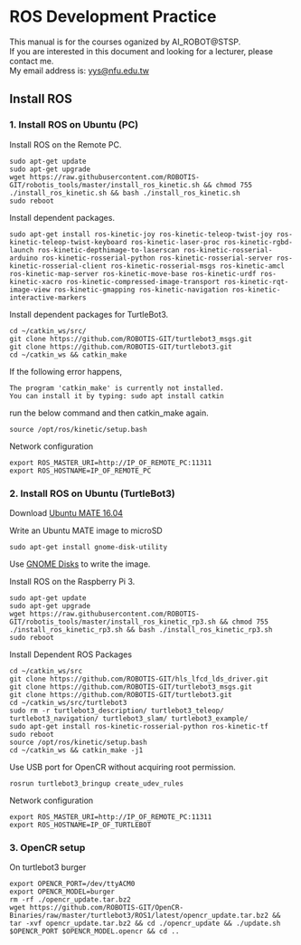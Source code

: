 # ROS Development Practice
This manual is for the courses oganized by AI_ROBOT@STSP.  
If you are interested in this document and looking for a lecturer, please contact me.  
My email address is: yys@nfu.edu.tw

## Install ROS

### 1. Install ROS on Ubuntu (PC)
Install ROS on the Remote PC.  

	sudo apt-get update
    sudo apt-get upgrade
    wget https://raw.githubusercontent.com/ROBOTIS-GIT/robotis_tools/master/install_ros_kinetic.sh && chmod 755 ./install_ros_kinetic.sh && bash ./install_ros_kinetic.sh
    sudo reboot

Install dependent packages.

    sudo apt-get install ros-kinetic-joy ros-kinetic-teleop-twist-joy ros-kinetic-teleop-twist-keyboard ros-kinetic-laser-proc ros-kinetic-rgbd-launch ros-kinetic-depthimage-to-laserscan ros-kinetic-rosserial-arduino ros-kinetic-rosserial-python ros-kinetic-rosserial-server ros-kinetic-rosserial-client ros-kinetic-rosserial-msgs ros-kinetic-amcl ros-kinetic-map-server ros-kinetic-move-base ros-kinetic-urdf ros-kinetic-xacro ros-kinetic-compressed-image-transport ros-kinetic-rqt-image-view ros-kinetic-gmapping ros-kinetic-navigation ros-kinetic-interactive-markers

Install dependent packages for TurtleBot3.

    cd ~/catkin_ws/src/
    git clone https://github.com/ROBOTIS-GIT/turtlebot3_msgs.git
    git clone https://github.com/ROBOTIS-GIT/turtlebot3.git
    cd ~/catkin_ws && catkin_make

If the following error happens,

    The program 'catkin_make' is currently not installed. 
    You can install it by typing: sudo apt install catkin

run the below command and then catkin_make again.

    source /opt/ros/kinetic/setup.bash

Network configuration

    export ROS_MASTER_URI=http://IP_OF_REMOTE_PC:11311
    export ROS_HOSTNAME=IP_OF_REMOTE_PC


### 2. Install ROS on Ubuntu (TurtleBot3)
Download [Ubuntu MATE 16.04](https://ubuntu-mate.org/raspberry-pi/ubuntu-mate-16.04.2-desktop-armhf-raspberry-pi.img.xz)

Write an Ubuntu MATE image to microSD

    sudo apt-get install gnome-disk-utility

Use [GNOME Disks](https://www.youtube.com/watch?v=V_6GNyL6Dac) to write the image.  

Install ROS on the Raspberry Pi 3.  

	sudo apt-get update
    sudo apt-get upgrade
    wget https://raw.githubusercontent.com/ROBOTIS-GIT/robotis_tools/master/install_ros_kinetic_rp3.sh && chmod 755 ./install_ros_kinetic_rp3.sh && bash ./install_ros_kinetic_rp3.sh
    sudo reboot

Install Dependent ROS Packages
    
    cd ~/catkin_ws/src
    git clone https://github.com/ROBOTIS-GIT/hls_lfcd_lds_driver.git
    git clone https://github.com/ROBOTIS-GIT/turtlebot3_msgs.git
    git clone https://github.com/ROBOTIS-GIT/turtlebot3.git
    cd ~/catkin_ws/src/turtlebot3
    sudo rm -r turtlebot3_description/ turtlebot3_teleop/ turtlebot3_navigation/ turtlebot3_slam/ turtlebot3_example/
    sudo apt-get install ros-kinetic-rosserial-python ros-kinetic-tf
    sudo reboot
    source /opt/ros/kinetic/setup.bash
    cd ~/catkin_ws && catkin_make -j1

Use USB port for OpenCR without acquiring root permission.

    rosrun turtlebot3_bringup create_udev_rules

Network configuration

    export ROS_MASTER_URI=http://IP_OF_REMOTE_PC:11311
    export ROS_HOSTNAME=IP_OF_TURTLEBOT

### 3. OpenCR setup
On turtlebot3 burger

    export OPENCR_PORT=/dev/ttyACM0
    export OPENCR_MODEL=burger
    rm -rf ./opencr_update.tar.bz2
    wget https://github.com/ROBOTIS-GIT/OpenCR-Binaries/raw/master/turtlebot3/ROS1/latest/opencr_update.tar.bz2 && tar -xvf opencr_update.tar.bz2 && cd ./opencr_update && ./update.sh $OPENCR_PORT $OPENCR_MODEL.opencr && cd ..
